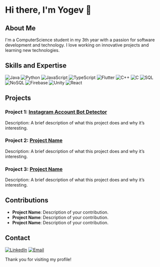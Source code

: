 # Hi there, I'm Yogev 👋

## About Me
I'm a ComputerScience student in my 3th year with a passion for software development and technology. I love working on innovative projects and learning new technologies.

## Skills and Expertise
![Java](https://img.shields.io/badge/-Java-007396?logo=java&logoColor=white&style=flat)
![Python](https://img.shields.io/badge/-Python-3776AB?logo=python&logoColor=white&style=flat)
![JavaScript](https://img.shields.io/badge/-JavaScript-F7DF1E?logo=javascript&logoColor=black&style=flat)
![TypeScript](https://img.shields.io/badge/-TypeScript-3178C6?logo=typescript&logoColor=white&style=flat)
![Flutter](https://img.shields.io/badge/-Flutter-02569B?logo=flutter&logoColor=white&style=flat)
![C++](https://img.shields.io/badge/-C++-00599C?logo=c%2b%2b&logoColor=white&style=flat)
![C](https://img.shields.io/badge/-C-A8B9CC?logo=c&logoColor=white&style=flat)
![SQL](https://img.shields.io/badge/-SQL-4479A1?logo=postgresql&logoColor=white&style=flat)
![NoSQL](https://img.shields.io/badge/-NoSQL-4DB33D?logo=mongodb&logoColor=white&style=flat)
![Firebase](https://img.shields.io/badge/-Firebase-FFCA28?logo=firebase&logoColor=black&style=flat)
![Unity](https://img.shields.io/badge/-Unity-000000?logo=unity&logoColor=white&style=flat)
![React](https://img.shields.io/badge/-React-61DAFB?logo=react&logoColor=black&style=flat)

## Projects
### Project 1: [Instagram Account Bot Detector]([link](https://github.com/YogevOfir/Instagram-Bots-Identification))
Description: A brief description of what this project does and why it’s interesting.

### Project 2: [Project Name](link)
Description: A brief description of what this project does and why it’s interesting.

### Project 3: [Project Name](link)
Description: A brief description of what this project does and why it’s interesting.

## Contributions
- **Project Name**: Description of your contribution.
- **Project Name**: Description of your contribution.
- **Project Name**: Description of your contribution.

## Contact
[![LinkedIn](https://img.shields.io/badge/-LinkedIn-0077B5?logo=linkedin&logoColor=white&style=flat)](your-linkedin-profile)
[![Email](https://img.shields.io/badge/-Email-D14836?logo=gmail&logoColor=white&style=flat)](mailto:your-email@example.com)

Thank you for visiting my profile!
